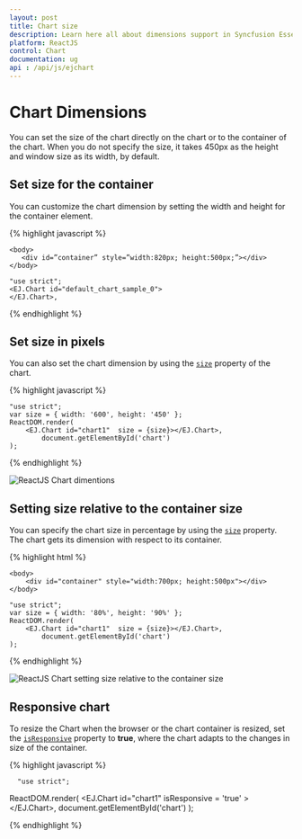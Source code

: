 ```yaml
---
layout: post
title: Chart size
description: Learn here all about dimensions support in Syncfusion Essential ReactJS Chart control, its elements, and more.
platform: ReactJS
control: Chart
documentation: ug
api : /api/js/ejchart
---
```


# Chart Dimensions

You can set the size of the chart directly on the chart or to the container of the chart. When you do not specify the size, it takes 450px as the height and window size as its width, by default. 

## Set size for the container

You can customize the chart dimension by setting the width and height for the container element. 

{% highlight javascript %}


    <body>
       <div id=”container” style=”width:820px; height:500px;”></div>         
    </body>

    "use strict";
    <EJ.Chart id="default_chart_sample_0">
    </EJ.Chart>,
{% endhighlight %}


## Set size in pixels

You can also set the chart dimension by using the [`size`](../api/ejchart#members:size) property of the chart. 

{% highlight javascript %}


    "use strict";
    var size = { width: '600', height: '450' };
    ReactDOM.render(
        <EJ.Chart id="chart1"  size = {size}></EJ.Chart>,
            document.getElementById('chart')
    );



{% endhighlight %}

![ReactJS Chart dimentions](/js/Chart/Chart-Dimensions_images/Chart-Dimensions_img1.png)


## Setting size relative to the container size

You can specify the chart size in percentage by using the [`size`](../api/ejchart#members:size) property. The chart gets its dimension with respect to its container.

{% highlight html %}

    <body>
        <div id="container" style="width:700px; height:500px"></div>
    </body>

    "use strict";
    var size = { width: '80%', height: '90%' };
    ReactDOM.render(
        <EJ.Chart id="chart1"  size = {size}></EJ.Chart>,
            document.getElementById('chart')
    );

{% endhighlight %}

![ReactJS Chart setting size relative to the container size](/js/Chart/Chart-Dimensions_images/Chart-Dimensions_img2.png)


## Responsive chart

To resize the Chart when the browser or the chart container is resized, set the [`isResponsive`](../api/ejchart#members:isResponsive) property to **true**, where the chart adapts to the changes in size of the container.

{% highlight javascript %}

      "use strict";
    
ReactDOM.render(
    <EJ.Chart id="chart1"  isResponsive = 'true' ></EJ.Chart>,
          document.getElementById('chart')
);


{% endhighlight %} 
